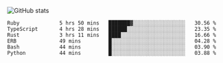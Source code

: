 ![GitHub stats](https://github-readme-stats.vercel.app/api?username=ksk001100&show_icons=true&theme=tokyonight)

<!--START_SECTION:waka-->

```text
Ruby             5 hrs 50 mins   ███████▓░░░░░░░░░░░░░░░░░   30.56 %
TypeScript       4 hrs 28 mins   ██████░░░░░░░░░░░░░░░░░░░   23.35 %
Rust             3 hrs 11 mins   ████░░░░░░░░░░░░░░░░░░░░░   16.66 %
ERB              49 mins         █░░░░░░░░░░░░░░░░░░░░░░░░   04.28 %
Bash             44 mins         █░░░░░░░░░░░░░░░░░░░░░░░░   03.90 %
Python           44 mins         █░░░░░░░░░░░░░░░░░░░░░░░░   03.88 %
```

<!--END_SECTION:waka-->

